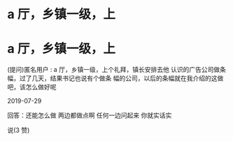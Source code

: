 # a 厅，乡镇一级，上

# a 厅，乡镇一级，上

(提问)匿名用户 : a 厅，乡镇一级，上个礼拜，镇长安排去他 认识的广告公司做条幅，过了几天，结果书记也说有个做条 幅的公司，以后的条幅就在我介绍的这做吧，该怎么做好呢

2019-07-29

回答：还能怎么做 两边都做点啊 任何一边问起来 你就实话实

说(3 赞)